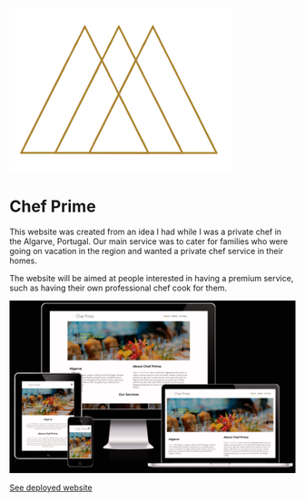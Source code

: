 ![CI logo](assets/images/pequeno.png) 

# Chef Prime

This website was created from an idea I had while I was a private chef in the Algarve, Portugal. Our main service was to cater for families who were going on vacation in the region and wanted a private chef service in their homes.

The website will be aimed at people interested in having a premium service, such as having their own professional chef cook for them.

![Responsice Mockup](assets/media/responsive2.png)

[See deployed website](https://goncalves95.github.io/Chef-Prime/index.html)
